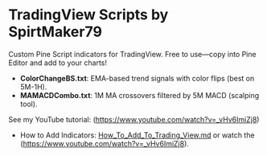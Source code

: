 # TradingView Scripts by SpirtMaker79
Custom Pine Script indicators for TradingView. Free to use—copy into Pine Editor and add to your charts!

- **ColorChangeBS.txt**: EMA-based trend signals with color flips (best on 5M-1H).
- **MAMACDCombo.txt**: 1M MA crossovers filtered by 5M MACD (scalping tool).

See my YouTube tutorial: (https://www.youtube.com/watch?v=_vHv6ImiZj8)
- How to Add Indicators: [How_To_Add_To_Trading_View.md](HowToAddToTradingView.md) or watch the (https://www.youtube.com/watch?v=_vHv6ImiZj8).
